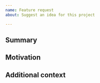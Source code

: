 ```yaml
---
name: Feature request
about: Suggest an idea for this project

---
```


<!--

Have you read the Code of Conduct? By filing an issue, you are expected to comply with it, including treating everyone with respect: https://github.com/ruddycase/playlist_org/blob/main/CODE_OF_CONDUCT.md

Do you want to ask a question? Are you looking for support? Get support: https://github.com/ruddycase/playlist_org/discussions

-->

## Summary

<!-- One paragraph explanation of the feature. -->

## Motivation

<!-- Why are we doing this? What use cases does it support? What is the expected outcome? -->

## Additional context

<!-- Add any other context or screenshots about the feature request here. -->